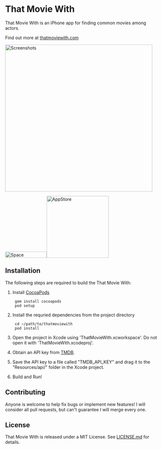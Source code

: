 That Movie With
===============

That Movie With is an iPhone app for finding common movies among actors. 

Find out more at [thatmoviewith.com](http://thatmoviewith.com)

<img src="https://cloud.githubusercontent.com/assets/1676460/7080281/adadc5ee-defd-11e4-83c7-5fc7aadae7eb.png" width="475" alt="Screenshots"/>

<img src="https://cloud.githubusercontent.com/assets/1676460/7080282/b1b26424-defd-11e4-820f-94f50ff467a8.png" width="134" height="20" alt="Space"/>[<img src="https://cloud.githubusercontent.com/assets/219689/5575342/963e0ee8-9013-11e4-8091-7ece67d64729.png" width="200" alt="AppStore"/>](https://itunes.apple.com/us/app/that-movie-with/id892972135?ls=1&mt=8)



Installation
------------

The following steps are required to build the That Movie With:

1. Install [CocoaPods](http://cocoapods.org)

		gem install cocoapods
		pod setup

2. Install the requried dependencies from the project directory
		
		cd ~/path/to/thatmoviewith
		pod install

3. Open the project in Xcode using 'ThatMovieWith.xcworkspace'. Do not open it with 'ThatMovieWith.xcodeproj'.

4. Obtain an API key from [TMDB](http://www.themoviedb.org/documentation/api).

5. Save the API key to a file called "TMDB_API_KEY" and drag it to the "Resources/api/" folder in the Xcode project.

6. Build and Run!

Contributing
------------

Anyone is welcome to help fix bugs or implement new features! I will consider all pull requests, but can't guarantee I will merge every one.

License
-------

That Movie With is released under a MIT License. See [LICENSE.md](https://github.com/jayhickey/thatmoviewith/blob/develop/LICENSE.md) for details.

